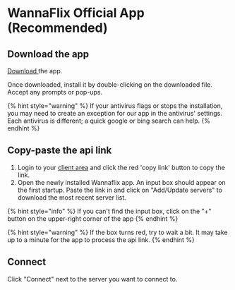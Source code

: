 # WannaFlix Official App \(Recommended\)

## Download the app

[Download ](https://wannaflix.com/dl.php?type=d&id=10)the app.

Once downloaded, install it by double-clicking on the downloaded file. Accept any prompts or pop-ups. 

{% hint style="warning" %}
If your antivirus flags or stops the installation, you may need to create an exception for our app in the antivirus' settings. Each antivirus is different; a quick google or bing search can help.
{% endhint %}

## Copy-paste the api link

1. Login to your [client area](https://wannaflix.com/clientarea.php) and click the red 'copy link' button to copy the link. 
2. Open the newly installed Wannaflix app. An input box should appear on the first startup. Paste the link in and click on "Add/Update servers" to download the most recent server list.

{% hint style="info" %}
If you can't find the input box, click on the "+" button on the upper-right corner of the app
{% endhint %}

{% hint style="warning" %}
If the box turns red, try to wait a bit. It may take up to a minute for the app to process the api link.
{% endhint %}

## Connect

Click "Connect" next to the server you want to connect to.

